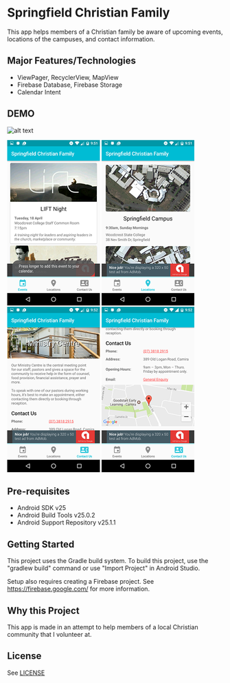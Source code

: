 # Springfield Christian Family

This app helps members of a Christian family be aware of upcoming events, locations of the campuses, and
contact information. 

Major Features/Technologies
--------------

- ViewPager, RecyclerView, MapView
- Firebase Database, Firebase Storage
- Calendar Intent

DEMO
--------------
![alt text](/demo/demo.gif)

![alt text](/demo/events.png)
![alt text](/demo/locations.png)
![alt text](/demo/contact1.png)
![alt text](/demo/contact2.png)

Pre-requisites
--------------

- Android SDK v25
- Android Build Tools v25.0.2
- Android Support Repository v25.1.1

Getting Started
---------------

This project uses the Gradle build system. To build this project, use the
"gradlew build" command or use "Import Project" in Android Studio.

Setup also requires creating a Firebase project. See https://firebase.google.com/ for more information.

## Why this Project

This app is made in an attempt to help members of a local Christian community that I volunteer at. 

## License
See [LICENSE](LICENSE)
